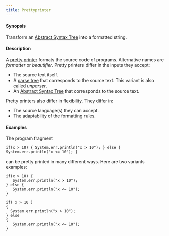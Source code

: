 ```yaml
---
title: Prettyprinter
---
```


#### Synopsis

Transform an [Abstract Syntax Tree](../../Rascalopedia/AbstractSyntaxTree) into a formatted string.

#### Description

A [pretty printer](http://en.wikipedia.org/wiki/Prettyprint)
formats the source code of programs. Alternative names are _formatter_ or _beautifier_.
Pretty printers differ in the inputs they accept:

*  The source text itself.
*  A [parse tree](../../Rascalopedia/ParseTree) that corresponds to the source text. This variant is also called _unparser_.
*  An [Abstract Syntax Tree](../../Rascalopedia/AbstractSyntaxTree) that corresponds to the source text.


Pretty printers also differ in flexibility. They differ in:

*  The source language(s) they can accept.
*  The adaptability of the formatting rules.

#### Examples

The program fragment
```rascal
if(x > 10) { System.err.println("x > 10"); } else { System.err.println("x <= 10"); }
```
can be pretty printed in many different ways. Here are two variants examples:
```rascal
if(x > 10) { 
   System.err.println("x > 10"); 
} else { 
   System.err.println("x <= 10"); 
}
```

```rascal
if( x > 10 )
{ 
  System.err.println("x > 10"); 
} else 
{ 
   System.err.println("x <= 10"); 
}
```


